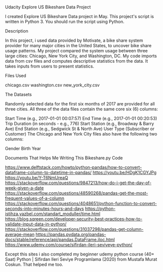 Udacity Explore US Bikeshare Data Project

I created Explore US Bikeshare Data project in May. This project's script is written in Python 3. You should run the script using Python.

Description

In this project, i used data provided by Motivate, a bike share system provider for many major cities in the United States, to uncover bike share usage patterns. My project compared the system usage between three large cities: Chicago, New York City, and Washington, DC.
My code imports data from csv files and computes descriptive statistics from the data. It takes inputs from users to present statistics.

Files Used

chicago.csv
washington.csv
new_york_city.csv

The Datasets

Randomly selected data for the first six months of 2017 are provided for all three cities. All three of the data files contain the same core six (6) columns:

Start Time (e.g., 2017-01-01 00:07:57)
End Time (e.g., 2017-01-01 00:20:53)
Trip Duration (in seconds - e.g., 776)
Start Station (e.g., Broadway & Barry Ave)
End Station (e.g., Sedgwick St & North Ave)
User Type (Subscriber or Customer)
The Chicago and New York City files also have the following two columns:

Gender
Birth Year

Documents That Helps Me Writing This Bikeshare.py Code 

https://www.delftstack.com/howto/python-pandas/how-to-convert-dataframe-column-to-datetime-in-pandas/
https://youtu.be/HDgK1CGYJPg
https://youtu.be/Y-T6NmUreaQ
https://stackoverflow.com/questions/9847213/how-do-i-get-the-day-of-week-given-a-date
https://stackoverflow.com/questions/48590268/pandas-get-the-most-frequent-values-of-a-column
https://stackoverflow.com/questions/4048651/python-function-to-convert-seconds-into-minutes-hours-and-days
https://python-istihza.yazbel.com/standart_moduller/time.html
https://blog.sqreen.com/developer-security-best-practices-how-to-validate-input-data-in-python/
https://stackoverflow.com/questions/31037298/pandas-get-column-average-mean
https://pandas.pydata.org/pandas-docs/stable/reference/api/pandas.DataFrame.iloc.html
https://www.udemy.com/course/sifirdan-ileri-seviyeye-python/

Except this sites i also completed my beginner udemy python course (40+ Saat) Python | Sifirdan Ileri Seviye Programlama (2020) from Mustafa Murat Coskun. That helped me too. 

